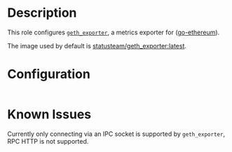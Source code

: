 # Description

This role configures [`geth_exporter`](https://github.com/status-im/geth_exporter), a metrics exporter for ([go-ethereum](https://github.com/ethereum/go-ethereum)).

The image used by default is [statusteam/geth_exporter:latest](https://hub.docker.com/r/statusteam/geth_exporter).

# Configuration

```yaml
```

# Known Issues

Currently only connecting via an IPC socket is supported by `geth_exporter`, RPC HTTP is not supported.
